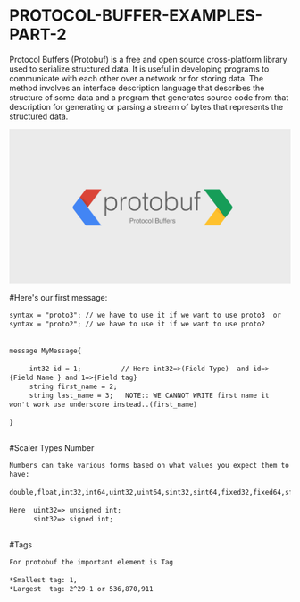 # PROTOCOL-BUFFER-EXAMPLES-PART-2
Protocol Buffers (Protobuf) is a free and open source cross-platform library used to serialize structured data. It is useful in developing programs to communicate with each other over a network or for storing data. The method involves an interface description language that describes the structure of some data and a program that generates source code from that description for generating or parsing a stream of bytes that represents the structured data.




![hero image](assets/protocolbuffer.png)

#Here's our first message:
```language
syntax = "proto3"; // we have to use it if we want to use proto3  or  
syntax = "proto2"; // we have to use it if we want to use proto2 


message MyMessage{

     int32 id = 1;          // Here int32=>(Field Type)  and id=>{Field Name } and 1=>{Field tag}
     string first_name = 2;
     string last_name = 3;   NOTE:: WE CANNOT WRITE first name it won't work use underscore instead..(first_name)

}


```

#Scaler Types Number

```language
Numbers can take various forms based on what values you expect them to have:

double,float,int32,int64,uint32,uint64,sint32,sint64,fixed32,fixed64,sfixed32,sfixed64

Here  uint32=> unsigned int;
      sint32=> signed int;
      

```

#Tags 

```language
For protobuf the important element is Tag

*Smallest tag: 1,
*Largest  tag: 2^29-1 or 536,870,911



```
